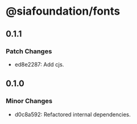 # @siafoundation/fonts

## 0.1.1

### Patch Changes

- ed8e2287: Add cjs.

## 0.1.0

### Minor Changes

- d0c8a592: Refactored internal dependencies.
